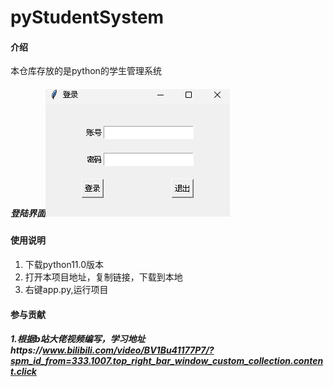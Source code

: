 # pyStudentSystem

#### 介绍
本仓库存放的是python的学生管理系统
##### 登陆界面![img_1.png](img_1.png)


 

#### 使用说明

1.  下载python11.0版本
2.  打开本项目地址，复制链接，下载到本地
3.  右键app.py,运行项目

#### 参与贡献
 ##### 1.根据b站大佬视频编写，学习地址https://www.bilibili.com/video/BV1Bu41177P7/?spm_id_from=333.1007.top_right_bar_window_custom_collection.content.click


